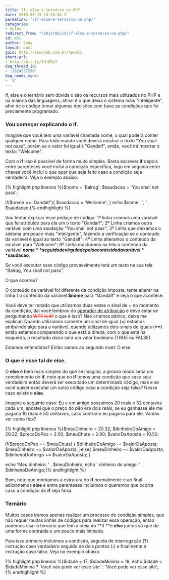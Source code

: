 ```yaml
---
title: If, else e ternário no PHP
date: 2013-06-15 14:15:54 Z
permalink: "/if-else-e-ternario-no-php/"
categories:
- Aulas
redirect_from: "/2013/06/15/if-else-e-ternario-no-php/"
id: 851
author: Sena
layout: post
guid: http://sounoob.com.br/?p=851
short-url:
- http://bit.ly/141OZyI
dsq_thread_id:
- '2824237290'
dsq_needs_sync:
- '1'
---
```


If, else e o ternário sem dúvida o são os recursos mais utilizados no PHP e na maioria das linguagens, afinal é o que deixa o sistema mais "inteligente", afim de o código tomar algumas decisões com base as condições que foi previamente programado.<!--more-->


  
<a name="if"></a>

### Vou começar explicando o if.

Imagine que você tem uma variável chamada nome, o qual poderá conter qualquer nome. Para todo mundo você deverá mostrar o texto "You shall not pass", porém se o valor foi igual à "Gandalf", então, você irá mostrar o texto: "Welcome".

Com o **if** isso é possível de forma muito simples. Basta escrever **if** depois entre parenteses você inclui a condição especifica, logo em seguida entre chaves você inclui o que quer que seja feito caso a condição seja verdadeira. Veja o exemplo abaixo:

{% highlight php linenos %}$nome = 'Balrog';
$saudacao = 'You shall not pass';

if($nome == 'Gandalf'){
    $saudacao = 'Welcome';
}
echo $nome . ', ' . $saudacao;{% endhighlight %} 

Vou tentar explicar esse pedaço de código: 1º linha criamos uma variável que foi atribuído para ela um o texto "Gandalf"; 2º Linha criamos outra variável com uma saudação "You shall not pass"; 3º Linha que deixamos o sistema um pouco mais "inteligente", fazendo a verificação se o conteúdo da variável é igual ao texto "Gandalf"; 4º Linha alteramos o conteúdo da variável para "Welcome"; 6º Linha mostramos na tela o conteúdo da variável **$nome** seguido de virgula depois o conteúdo da variável **$saudacao**;

Se você executar esse código provavelmente terá um texto na sua tela "Balrog, You shall not pass".

O que ocorreu?
  
O conteúdo da variável foi diferente da condição imposta, tente alterar na linha 1 o conteúdo da variável **$nome** para "Gandalf" e veja o que acontece.

Você deve ter notado que utilizamos duas vezes o sinal de = no momento da condição, dai você lembrou do [operador de atribuição](./operadores-de-atribuicao-no-php/ "Operadores de Atribuição no PHP") e deve estar se perguntando <del style="color: #ff0000;" datetime="2013-06-15T16:11:18+00:00">WTF is it?</del> o que é isso? Não criemos pânico, deixe me explicar: Quando utilizamos somente um sinal de igual (=) estamos atribuindo algo para a variável, quando utilizamos dois sinais de iguais (**==**) então estamos comparando o que está a direita, com o que está na esquerda, o resultado disso será um valor booleano (TRUE ou FALSE).

Estamos entendidos? Então vamos ao segundo nivel: O else
  
<a name="else"></a>

### O que é esse tal de else.

O **else** é bem mais simples do que se imagina, a grosso modo seria um complemento do **if**, note que no **if** temos uma condição que caso seja verdadeira então deverá ser executado um determinado código, mas e se você quiser executar um outro código caso a condição seja falsa? Nesse caso existe o **else**.
  
Imagine o seguinte caso: Eu e um amigo possuímos 20 reais e 32 centavos cada um, apostei que o preço do pão era dois reais, se eu ganhasse ele me pagaria 10 reais e 50 centavos, caso contrario eu pagaria para ele. Vamos ver como fica?

{% highlight php linenos %}$meuDinheiro = 20.32;
$dinheiroDoAmigo = 20.32;
$precoDoPao = 2.00;
$meuChute = 2.00;
$valorDaAposta = 10.50;

if($precoDoPao == $meuChute) {
    $dinheiroDoAmigo -= $valorDaAposta;
    $meuDinheiro += $valorDaAposta;
}else{
    $meuDinheiro -= $valorDaAposta;
    $dinheiroDoAmigo += $valorDaAposta;
}

echo 'Meu dinheiro: ' . $meuDinheiro;
echo ' dinheiro do amigo: ' . $dinheiroDoAmigo;{% endhighlight %} 

Bom, note que montamos a estrutura do **if** normalmente e ao final adicionamos **else** e entre parenteses incluímos o queremos que ocorra caso a condição do **if** seja falsa.
  
<a name="ternario"></a>

### Ternário

Muitos casos iremos apenas realizar um processo de condição simples, que não requer muitas linhas de códigos para realizar essa operação, então podemos usar o ternário que tem a ideia do **if **e **else** juntos só que de uma forma contraída e um pouco mais limitada.
  
Para isso primeiro incluímos a condição, seguida de interrogação (**?**) instrução caso verdadeiro seguido de dois pontos (**:**) e finalmente a instrução caso falso. Veja no exemplo abaixo.

{% highlight php linenos %}$idade = 17;
$idadeMinima = 18;
echo $idade < $idadeMinima ? 'Você não pode ver esse site' : 'Você pode ver esse site';{% endhighlight %} 